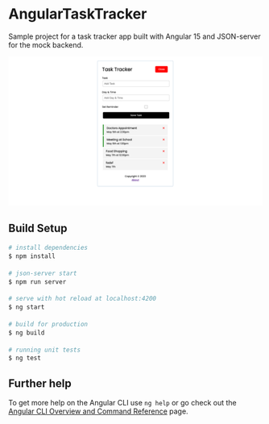 # AngularTaskTracker

Sample project for a task tracker app built with Angular 15 and JSON-server for the mock backend.

![Screencapture of angular-task-tracker](screencapture.png)

## Build Setup

```bash
# install dependencies
$ npm install

# json-server start
$ npm run server

# serve with hot reload at localhost:4200
$ ng start

# build for production
$ ng build

# running unit tests
$ ng test
```

## Further help

To get more help on the Angular CLI use `ng help` or go check out the [Angular CLI Overview and Command Reference](https://angular.io/cli) page.
